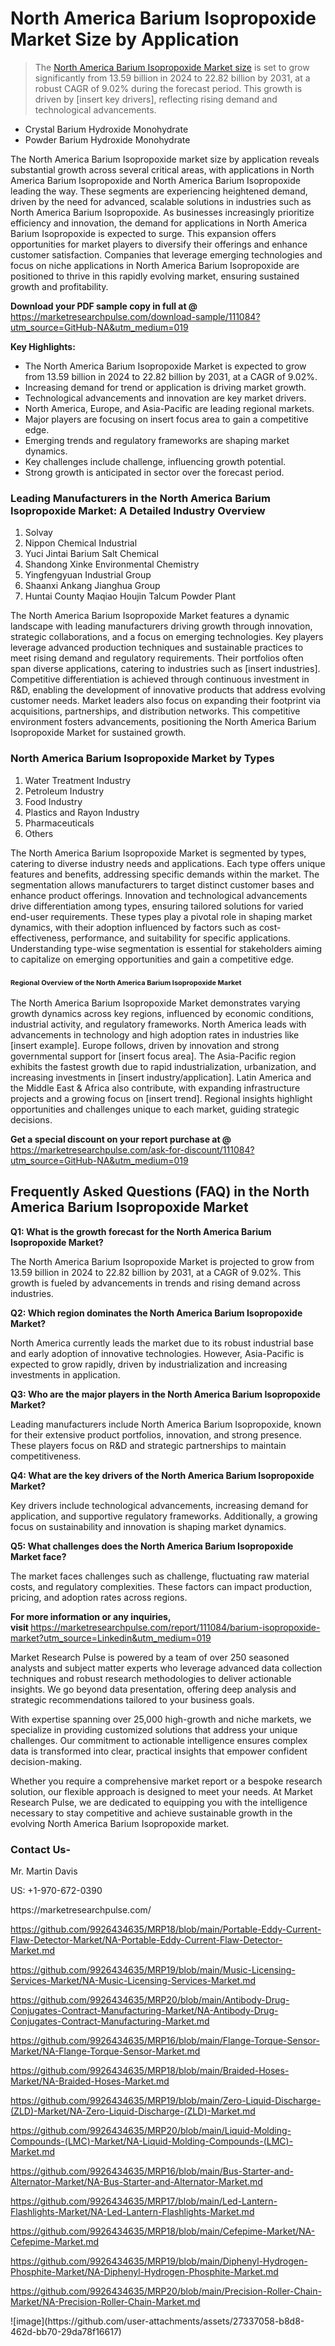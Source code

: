 <h1>North America Barium Isopropoxide Market&nbsp;Size by Application</h1><blockquote><p>The <a href="https://marketresearchpulse.com/download-sample/111084?utm_source=GitHub-NA&amp;utm_medium=019">North America Barium Isopropoxide Market size</a> is set to grow significantly from 13.59 billion in 2024 to 22.82 billion by 2031, at a robust CAGR of 9.02% during the forecast period. This growth is driven by [insert key drivers], reflecting rising demand and technological advancements.</p></blockquote><ul><li>Crystal Barium Hydroxide Monohydrate<li> Powder Barium Hydroxide Monohydrate</li></ul><p>The North America Barium Isopropoxide market size by application reveals substantial growth across several critical areas, with applications in North America Barium Isopropoxide and North America Barium Isopropoxide leading the way. These segments are experiencing heightened demand, driven by the need for advanced, scalable solutions in industries such as North America Barium Isopropoxide. As businesses increasingly prioritize efficiency and innovation, the demand for applications in North America Barium Isopropoxide is expected to surge. This expansion offers opportunities for market players to diversify their offerings and enhance customer satisfaction. Companies that leverage emerging technologies and focus on niche applications in North America Barium Isopropoxide are positioned to thrive in this rapidly evolving market, ensuring sustained growth and profitability.</p><p><strong>Download your PDF sample copy in full at @ </strong><a href="https://marketresearchpulse.com/download-sample/111084?utm_source=GitHub-NA&amp;utm_medium=019">https://marketresearchpulse.com/download-sample/111084?utm_source=GitHub-NA&amp;utm_medium=019</a></p><p><strong>Key Highlights: </strong></p><ul><li>The North America Barium Isopropoxide Market is expected to grow from 13.59 billion in 2024 to 22.82 billion by 2031, at a CAGR of 9.02%.</li><li>Increasing demand for trend or application is driving market growth.</li><li>Technological advancements and innovation are key market drivers.</li><li>North America, Europe, and Asia-Pacific are leading regional markets.</li><li>Major players are focusing on insert focus area to gain a competitive edge.</li><li>Emerging trends and regulatory frameworks are shaping market dynamics.</li><li>Key challenges include challenge, influencing growth potential.</li><li>Strong growth is anticipated in sector over the forecast period.</li></ul><h3>Leading Manufacturers in the North America Barium Isopropoxide Market: A Detailed Industry Overview</h3><ol><li>Solvay</li><li>Nippon Chemical Industrial</li><li>Yuci Jintai Barium Salt Chemical</li><li>Shandong Xinke Environmental Chemistry</li><li>Yingfengyuan Industrial Group</li><li>Shaanxi Ankang Jianghua Group</li><li>Huntai County Maqiao Houjin Talcum Powder Plant</li></ol><div class="flex max-w-full flex-col flex-grow"><div class="min-h-8 text-message flex w-full flex-col items-end gap-2 whitespace-normal break-words [.text-message+&amp;]:mt-5" dir="auto" data-message-author-role="assistant" data-message-id="fd8432e4-4910-450d-b182-61b7bfb0a01f" data-message-model-slug="gpt-4o"><div class="flex w-full flex-col gap-1 empty:hidden first:pt-[3px]"><div class="markdown prose w-full break-words dark:prose-invert light"><p>The North America Barium Isopropoxide Market features a dynamic landscape with leading manufacturers driving growth through innovation, strategic collaborations, and a focus on emerging technologies. Key players leverage advanced production techniques and sustainable practices to meet rising demand and regulatory requirements. Their portfolios often span diverse applications, catering to industries such as [insert industries]. Competitive differentiation is achieved through continuous investment in R&amp;D, enabling the development of innovative products that address evolving customer needs. Market leaders also focus on expanding their footprint via acquisitions, partnerships, and distribution networks. This competitive environment fosters advancements, positioning the North America Barium Isopropoxide Market for sustained growth.</p></div></div></div></div><h3>North America Barium Isopropoxide Market by Types</h3><ol><li>Water Treatment Industry<li> Petroleum Industry<li> Food Industry<li> Plastics and Rayon Industry<li> Pharmaceuticals<li> Others</li></ol><div class="flex max-w-full flex-col flex-grow"><div class="min-h-8 text-message flex w-full flex-col items-end gap-2 whitespace-normal break-words [.text-message+&amp;]:mt-5" dir="auto" data-message-author-role="assistant" data-message-id="084470be-0bb7-4664-bddf-5156b4f41249" data-message-model-slug="gpt-4o-mini"><div class="flex w-full flex-col gap-1 empty:hidden first:pt-[3px]"><div class="markdown prose w-full break-words dark:prose-invert light"><p>The North America Barium Isopropoxide Market is segmented by types, catering to diverse industry needs and applications. Each type offers unique features and benefits, addressing specific demands within the market. The segmentation allows manufacturers to target distinct customer bases and enhance product offerings. Innovation and technological advancements drive differentiation among types, ensuring tailored solutions for varied end-user requirements. These types play a pivotal role in shaping market dynamics, with their adoption influenced by factors such as cost-effectiveness, performance, and suitability for specific applications. Understanding type-wise segmentation is essential for stakeholders aiming to capitalize on emerging opportunities and gain a competitive edge.</p></div></div></div></div><h3><span style="font-size: 11px;">Regional Overview of the North America Barium Isopropoxide Market</span></h3><div class="flex max-w-full flex-col flex-grow"><div class="min-h-8 text-message flex w-full flex-col items-end gap-2 whitespace-normal break-words [.text-message+&amp;]:mt-5" dir="auto" data-message-author-role="assistant" data-message-id="e9038762-ce64-4e30-91c9-9bd413514231" data-message-model-slug="gpt-4o-mini"><div class="flex w-full flex-col gap-1 empty:hidden first:pt-[3px]"><div class="markdown prose w-full break-words dark:prose-invert light"><p>The North America Barium Isopropoxide Market demonstrates varying growth dynamics across key regions, influenced by economic conditions, industrial activity, and regulatory frameworks. North America leads with advancements in technology and high adoption rates in industries like [insert example]. Europe follows, driven by innovation and strong governmental support for [insert focus area]. The Asia-Pacific region exhibits the fastest growth due to rapid industrialization, urbanization, and increasing investments in [insert industry/application]. Latin America and the Middle East &amp; Africa also contribute, with expanding infrastructure projects and a growing focus on [insert trend]. Regional insights highlight opportunities and challenges unique to each market, guiding strategic decisions.</p></div></div></div></div><p><strong>Get a special discount on your report purchase at @ </strong><a href="https://marketresearchpulse.com/ask-for-discount/111084?utm_source=GitHub-NA&amp;utm_medium=019">https://marketresearchpulse.com/ask-for-discount/111084?utm_source=GitHub-NA&amp;utm_medium=019</a></p><h2>Frequently Asked Questions (FAQ) in the North America Barium Isopropoxide Market</h2><p><strong>Q1: What is the growth forecast for the North America Barium Isopropoxide Market?</strong></p><p>The North America Barium Isopropoxide Market is projected to grow from 13.59 billion in 2024 to 22.82 billion by 2031, at a CAGR of 9.02%. This growth is fueled by advancements in trends and rising demand across industries.</p><p><strong>Q2: Which region dominates the North America Barium Isopropoxide Market?</strong></p><p>North America currently leads the market due to its robust industrial base and early adoption of innovative technologies. However, Asia-Pacific is expected to grow rapidly, driven by industrialization and increasing investments in application.</p><p><strong>Q3: Who are the major players in the North America Barium Isopropoxide Market?</strong></p><p>Leading manufacturers include North America Barium Isopropoxide, known for their extensive product portfolios, innovation, and strong presence. These players focus on R&amp;D and strategic partnerships to maintain competitiveness.</p><p><strong>Q4: What are the key drivers of the North America Barium Isopropoxide Market?</strong></p><p>Key drivers include technological advancements, increasing demand for application, and supportive regulatory frameworks. Additionally, a growing focus on sustainability and innovation is shaping market dynamics.</p><p><strong>Q5: What challenges does the North America Barium Isopropoxide Market face?</strong></p><p>The market faces challenges such as challenge, fluctuating raw material costs, and regulatory complexities. These factors can impact production, pricing, and adoption rates across regions.</p><p><strong>For more information or any inquiries, visit&nbsp;</strong><a href="https://marketresearchpulse.com/report/111084/barium-isopropoxide-market?utm_source=Linkedin&utm_medium=019">https://marketresearchpulse.com/report/111084/barium-isopropoxide-market?utm_source=Linkedin&utm_medium=019</a></p><p>Market Research Pulse is powered by a team of over 250 seasoned analysts and subject matter experts who leverage advanced data collection techniques and robust research methodologies to deliver actionable insights. We go beyond data presentation, offering deep analysis and strategic recommendations tailored to your business goals.</p><p>With expertise spanning over 25,000 high-growth and niche markets, we specialize in providing customized solutions that address your unique challenges. Our commitment to actionable intelligence ensures complex data is transformed into clear, practical insights that empower confident decision-making.</p><p>Whether you require a comprehensive market report or a bespoke research solution, our flexible approach is designed to meet your needs. At Market Research Pulse, we are dedicated to equipping you with the intelligence necessary to stay competitive and achieve sustainable growth in the evolving North America Barium Isopropoxide market.</p><h3><strong>Contact Us-</strong></h3><p>Mr. Martin Davis</p><p>US: +1-970-672-0390</p><p>https://marketresearchpulse.com/</p><p><a href="https://github.com/9926434635/MRP18/blob/main/Portable-Eddy-Current-Flaw-Detector-Market/NA-Portable-Eddy-Current-Flaw-Detector-Market.md">https://github.com/9926434635/MRP18/blob/main/Portable-Eddy-Current-Flaw-Detector-Market/NA-Portable-Eddy-Current-Flaw-Detector-Market.md</a></p><p><a href="https://github.com/9926434635/MRP19/blob/main/Music-Licensing-Services-Market/NA-Music-Licensing-Services-Market.md">https://github.com/9926434635/MRP19/blob/main/Music-Licensing-Services-Market/NA-Music-Licensing-Services-Market.md</a></p><p><a href="https://github.com/9926434635/MRP20/blob/main/Antibody-Drug-Conjugates-Contract-Manufacturing-Market/NA-Antibody-Drug-Conjugates-Contract-Manufacturing-Market.md">https://github.com/9926434635/MRP20/blob/main/Antibody-Drug-Conjugates-Contract-Manufacturing-Market/NA-Antibody-Drug-Conjugates-Contract-Manufacturing-Market.md</a></p><p><a href="https://github.com/9926434635/MRP16/blob/main/Flange-Torque-Sensor-Market/NA-Flange-Torque-Sensor-Market.md">https://github.com/9926434635/MRP16/blob/main/Flange-Torque-Sensor-Market/NA-Flange-Torque-Sensor-Market.md</a></p><p><a href="https://github.com/9926434635/MRP18/blob/main/Braided-Hoses-Market/NA-Braided-Hoses-Market.md">https://github.com/9926434635/MRP18/blob/main/Braided-Hoses-Market/NA-Braided-Hoses-Market.md</a></p><p><a href="https://github.com/9926434635/MRP19/blob/main/Zero-Liquid-Discharge-(ZLD)-Market/NA-Zero-Liquid-Discharge-(ZLD)-Market.md">https://github.com/9926434635/MRP19/blob/main/Zero-Liquid-Discharge-(ZLD)-Market/NA-Zero-Liquid-Discharge-(ZLD)-Market.md</a></p><p><a href="https://github.com/9926434635/MRP20/blob/main/Liquid-Molding-Compounds-(LMC)-Market/NA-Liquid-Molding-Compounds-(LMC)-Market.md">https://github.com/9926434635/MRP20/blob/main/Liquid-Molding-Compounds-(LMC)-Market/NA-Liquid-Molding-Compounds-(LMC)-Market.md</a></p><p><a href="https://github.com/9926434635/MRP16/blob/main/Bus-Starter-and-Alternator-Market/NA-Bus-Starter-and-Alternator-Market.md">https://github.com/9926434635/MRP16/blob/main/Bus-Starter-and-Alternator-Market/NA-Bus-Starter-and-Alternator-Market.md</a></p><p><a href="https://github.com/9926434635/MRP17/blob/main/Led-Lantern-Flashlights-Market/NA-Led-Lantern-Flashlights-Market.md">https://github.com/9926434635/MRP17/blob/main/Led-Lantern-Flashlights-Market/NA-Led-Lantern-Flashlights-Market.md</a></p><p><a href="https://github.com/9926434635/MRP18/blob/main/Cefepime-Market/NA-Cefepime-Market.md">https://github.com/9926434635/MRP18/blob/main/Cefepime-Market/NA-Cefepime-Market.md</a></p><p><a href="https://github.com/9926434635/MRP19/blob/main/Diphenyl-Hydrogen-Phosphite-Market/NA-Diphenyl-Hydrogen-Phosphite-Market.md">https://github.com/9926434635/MRP19/blob/main/Diphenyl-Hydrogen-Phosphite-Market/NA-Diphenyl-Hydrogen-Phosphite-Market.md</a></p><p><a href="https://github.com/9926434635/MRP20/blob/main/Precision-Roller-Chain-Market/NA-Precision-Roller-Chain-Market.md">https://github.com/9926434635/MRP20/blob/main/Precision-Roller-Chain-Market/NA-Precision-Roller-Chain-Market.md</a></p>
![image](https://github.com/user-attachments/assets/27337058-b8d8-462d-bb70-29da78f16617)
